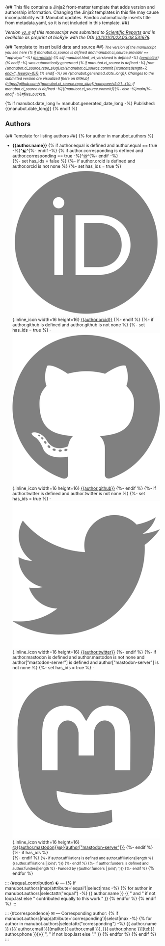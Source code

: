 {##
  This file contains a Jinja2 front-matter template that adds version and authorship information.
  Changing the Jinja2 templates in this file may cause incompatibility with Manubot updates.
  Pandoc automatically inserts title from metadata.yaml, so it is not included in this template.
##}

_Version [`v2.0`](https://github.com/{{manubot.ci_source.repo_slug}}/releases/tag/v1.0) of this manuscript was submitted to [Scientific Reports](https://www.nature.com/srep/) and is available as preprint at bioRχiv with the DOI [10.1101/2023.03.08.531678](https://doi.org/10.1101/2023.03.08.531678)._

{## Template to insert build date and source ##}
<small><em>
The version of the manuscript you see here
{% if manubot.ci_source is defined and manubot.ci_source.provider == "appveyor" -%}
([permalink]({{manubot.ci_source.artifact_url}}))
{% elif manubot.html_url_versioned is defined -%}
([permalink]({{manubot.html_url_versioned}}))
{% endif -%}
was automatically generated
{% if manubot.ci_source is defined -%}
from [{{manubot.ci_source.repo_slug}}@{{manubot.ci_source.commit | truncate(length=7, end='', leeway=0)}}](https://github.com/{{manubot.ci_source.repo_slug}}/tree/{{manubot.ci_source.commit}})
{% endif -%}
on {{manubot.generated_date_long}}.
Changes to the submitted version are visualized [here on GitHub](https://github.com/{{manubot.ci_source.repo_slug}}/compare/v2.0.1...{%- if manubot.ci_source is defined -%}{{manubot.ci_source.commit}}{%- else -%}main{%- endif -%}#files_bucket).
</em></small>

{% if manubot.date_long != manubot.generated_date_long -%}
Published: {{manubot.date_long}}
{% endif %}

## Authors

{## Template for listing authors ##}
{% for author in manubot.authors %}
+ **{{author.name}}**
  {% if author.equal is defined and author.equal == true -%}^[☯](#equal_contribution)^{%- endif -%}
  {% if author.corresponding is defined and author.corresponding == true -%}^[✉](#correspondence)^{%- endif -%}
  <br>
  {%- set has_ids = false %}
  {%- if author.orcid is defined and author.orcid is not none %}
    {%- set has_ids = true %}
    ![ORCID icon](images/orcid.svg){.inline_icon width=16 height=16}
    [{{author.orcid}}](https://orcid.org/{{author.orcid}})
  {%- endif %}
  {%- if author.github is defined and author.github is not none %}
    {%- set has_ids = true %}
    · ![GitHub icon](images/github.svg){.inline_icon width=16 height=16}
    [{{author.github}}](https://github.com/{{author.github}})
  {%- endif %}
  {%- if author.twitter is defined and author.twitter is not none %}
    {%- set has_ids = true %}
    · ![Twitter icon](images/twitter.svg){.inline_icon width=16 height=16}
    [{{author.twitter}}](https://twitter.com/{{author.twitter}})
  {%- endif %}
  {%- if author.mastodon is defined and author.mastodon is not none and author["mastodon-server"] is defined and author["mastodon-server"] is not none %}
    {%- set has_ids = true %}
    · ![Mastodon icon](images/mastodon.svg){.inline_icon width=16 height=16}
    [\@{{author.mastodon}}@{{author["mastodon-server"]}}](https://{{author["mastodon-server"]}}/@{{author.mastodon}})
  {%- endif %}
  {%- if has_ids %}
    <br>
  {%- endif %}
  <small>
  {%- if author.affiliations is defined and author.affiliations|length %}
     {{author.affiliations | join('; ')}}
  {%- endif %}
  {%- if author.funders is defined and author.funders|length %}
     · Funded by {{author.funders | join('; ')}}
  {%- endif %}
  </small>
{% endfor %}

::: {#equal_contribution}
☯ — {% if manubot.authors|map(attribute='equal')|select|max -%}
{% for author in manubot.authors|selectattr("equal") -%}
{{ author.name }} {{ " and " if not loop.last else " contributed equally to this work." }}
{% endfor %}
{% endif %}
:::

::: {#correspondence}
✉ — Corresponding author: {% if manubot.authors|map(attribute='corresponding')|select|max -%}
{% for author in manubot.authors|selectattr("corresponding") -%}
{{ author.name }} ([{{ author.email }}](mailto:{{ author.email }}), [{{ author.phone }}](tel:{{ author.phone }})){{ ", " if not loop.last else "." }}
{% endfor %}
{% endif %}
:::
